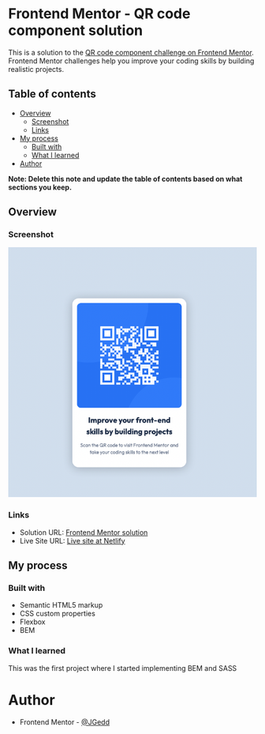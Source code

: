# Frontend Mentor - QR code component solution

This is a solution to the [QR code component challenge on Frontend Mentor](https://www.frontendmentor.io/challenges/qr-code-component-iux_sIO_H). Frontend Mentor challenges help you improve your coding skills by building realistic projects.

## Table of contents

- [Overview](#overview)
  - [Screenshot](#screenshot)
  - [Links](#links)
- [My process](#my-process)
  - [Built with](#built-with)
  - [What I learned](#what-i-learned)
- [Author](#author)

**Note: Delete this note and update the table of contents based on what sections you keep.**

## Overview

### Screenshot

![Desktop Solution](./screenshots/desktop-screenshot.png)

### Links

- Solution URL: [Frontend Mentor solution](https://www.frontendmentor.io/challenges/qr-code-component-iux_sIO_H/hub/qr-code-component-4gDCvRZoHu)
- Live Site URL: [Live site at Netlify](https://qr-code-e7c673.netlify.app/)

## My process

### Built with

- Semantic HTML5 markup
- CSS custom properties
- Flexbox
- BEM

### What I learned

This was the first project where I started implementing BEM and SASS

# Author

- Frontend Mentor - [@JGedd](https://www.frontendmentor.io/profile/JGedd)
